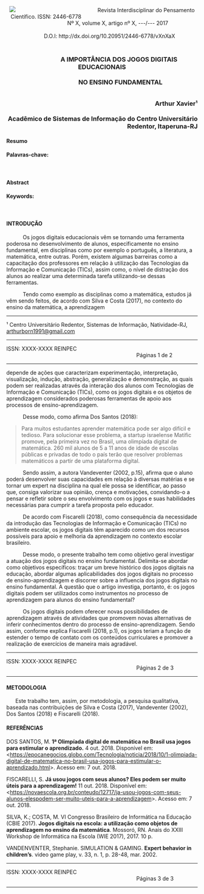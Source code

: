 
<p align="center">
<img
src="http://docplayer.com.br/docs-images/66/56372741/images/1-0.jpg">
&nbsp&nbsp&nbsp&nbsp&nbsp&nbsp&nbsp&nbsp&nbsp&nbsp&nbsp&nbsp&nbsp&nbsp&nbsp&nbsp&nbsp&nbsp&nbsp&nbsp&nbsp&nbsp&nbsp&nbsp&nbsp&nbsp&nbsp&nbsp&nbsp&nbsp&nbsp&nbsp&nbsp&nbsp&nbsp &nbsp&nbsp&nbsp&nbsp&nbsp&nbsp&nbsp&nbsp&nbsp&nbsp&nbsp&nbsp&nbsp&nbsp&nbsp&nbsp&nbsp&nbspRevista Interdisciplinar do Pensamento Científico. ISSN: 2446-6778&nbsp&nbsp
&nbsp&nbsp&nbsp&nbsp&nbsp&nbsp&nbsp&nbsp&nbsp&nbsp&nbsp&nbsp&nbsp&nbsp&nbsp&nbsp&nbsp&nbsp&nbsp&nbsp&nbsp&nbsp&nbsp&nbsp&nbsp&nbsp&nbsp&nbsp&nbsp&nbsp&nbsp&nbsp&nbsp&nbsp&nbsp&nbsp&nbsp&nbsp&nbsp&nbsp&nbsp&nbsp&nbsp&nbsp&nbsp&nbsp&nbsp&nbsp&nbsp&nbsp&nbsp&nbsp&nbsp&nbsp&nbsp&nbsp&nbsp&nbsp&nbsp&nbsp&nbsp&nbsp&nbsp&nbsp&nbsp&nbsp&nbsp&nbsp&nbsp&nbsp&nbsp&nbsp &nbsp&nbsp&nbsp&nbsp&nbsp&nbsp&nbsp&nbsp&nbsp&nbsp&nbsp&nbsp&nbsp&nbsp&nbsp&nbsp&nbsp&nbsp&nbsp&nbsp&nbsp&nbsp&nbsp&nbsp&nbsp&nbspNº X, volume X, artigo nº X, ---/--- 2017&nbsp&nbsp&nbsp&nbsp&nbsp &nbsp&nbsp&nbsp&nbsp&nbsp&nbsp&nbsp&nbsp&nbsp&nbsp&nbsp&nbsp&nbsp&nbsp&nbsp&nbsp&nbsp&nbsp&nbsp&nbsp&nbsp&nbsp&nbsp&nbsp&nbsp&nbsp&nbsp&nbsp&nbsp&nbsp&nbsp&nbsp&nbsp&nbsp&nbsp&nbsp&nbsp&nbsp&nbsp&nbsp&nbsp&nbsp&nbsp&nbsp&nbsp&nbsp&nbsp&nbsp&nbsp&nbsp&nbsp&nbsp&nbsp&nbsp &nbsp&nbsp&nbsp&nbsp&nbsp&nbsp&nbsp &nbsp&nbsp&nbsp&nbsp&nbsp&nbsp&nbsp&nbsp&nbsp&nbspD.O.I:&nbsphttp://dx.doi.org/10.20951/2446-6778/vXnXaX </p>              

<H3 align="center"> 
  <b><br>&nbsp&nbsp&nbsp&nbsp&nbsp&nbsp&nbsp&nbsp&nbsp&nbsp&nbsp&nbsp&nbsp&nbsp&nbsp&nbsp&nbsp&nbsp&nbsp&nbsp&nbsp&nbsp&nbspA IMPORTÂNCIA DOS JOGOS DIGITAIS EDUCACIONAIS</br>
    <br>&nbsp&nbsp&nbsp&nbsp&nbsp&nbsp&nbsp&nbsp&nbsp&nbsp&nbsp&nbsp&nbsp&nbsp&nbsp&nbsp&nbsp&nbsp&nbsp&nbsp&nbsp&nbsp&nbsp&nbsp&nbspNO ENSINO FUNDAMENTAL</b></br>

<p align="right">
<br>Arthur Xavier¹</br>
<br>Acadêmico de Sistemas de Informação do Centro Universitário Redentor, Itaperuna-RJ</br>
    
#### **Resumo**

#### **Palavras-chave:**

<br>

#### **Abstract**


#### **Keywords:**

</br>

#### **INTRODUÇÃO** 

<p>&nbsp&nbsp&nbsp&nbsp&nbsp&nbsp&nbsp&nbsp&nbsp&nbsp&nbspOs jogos digitais educacionais vêm se tornando uma ferramenta poderosa no desenvolvimento de alunos, especificamente no ensino fundamental, em disciplinas como por exemplo o português, a literatura, a matemática, entre outras. Porém, existem algumas barreiras como a capacitação dos professores em relação à utilização das Tecnologias da Informação e Comunicação (TICs), assim como, o nível de distração dos alunos ao realizar uma determinada tarefa utilizando-se dessas ferramentas.</p>

<p>&nbsp&nbsp&nbsp&nbsp&nbsp&nbsp&nbsp&nbsp&nbsp&nbsp&nbspTendo como exemplo as disciplinas como a matemática, estudos já vêm sendo feitos, de acordo com Silva e Costa (2017), no contexto do ensino da matemática, a aprendizagem</p>

---

¹ Centro Universitário Redentor, Sistemas de Informação, Natividade-RJ, arthurborn1991@gmail.com 

---
<div align="left">ISSN: XXXX-XXXX REINPEC &nbsp&nbsp&nbsp&nbsp&nbsp&nbsp&nbsp&nbsp&nbsp&nbsp&nbsp&nbsp&nbsp&nbsp&nbsp&nbsp&nbsp&nbsp&nbsp&nbsp&nbsp&nbsp&nbsp&nbsp&nbsp&nbsp&nbsp&nbsp&nbsp&nbsp&nbsp&nbsp&nbsp&nbsp&nbsp&nbsp&nbsp&nbsp&nbsp&nbsp&nbsp&nbsp&nbsp&nbsp&nbsp&nbsp&nbsp&nbsp&nbsp&nbsp&nbsp&nbsp&nbsp&nbsp&nbsp&nbsp&nbsp&nbsp&nbsp&nbsp&nbsp&nbsp&nbsp&nbsp&nbsp&nbsp&nbsp&nbsp&nbsp&nbsp&nbsp&nbsp&nbsp&nbsp&nbsp&nbsp&nbsp&nbsp&nbsp&nbsp&nbsp&nbsp&nbsp&nbsp&nbsp&nbsp&nbspPáginas 1 de 2


---

depende de ações que caracterizam experimentação, interpretação, visualização, indução, abstração, generalização e demonstração, as quais podem ser realizadas através da interação dos alunos com Tecnologias de Informação e Comunicação (TICs), como os jogos digitais e os objetos de aprendizagem considerados poderosas ferramentas de apoio aos processos de ensino-aprendizagem.</p>

<p>&nbsp&nbsp&nbsp&nbsp&nbsp&nbsp&nbsp&nbsp&nbsp&nbsp&nbspDesse modo, como afirma Dos Santos (2018):

> Para muitos estudantes aprender matemática pode ser algo difícil e tedioso. Para solucionar esse problema, a startup israelense Matific promove, pela primeira vez no Brasil, uma olimpíada digital de matemática. 260 mil alunos de 5 a 11 anos de idade de escolas públicas e privadas de todo o país terão que resolver problemas matemáticos a partir de uma plataforma digital. 

<p>&nbsp&nbsp&nbsp&nbsp&nbsp&nbsp&nbsp&nbsp&nbsp&nbsp&nbspSendo assim, a autora Vandeventer (2002, p.15), afirma que o aluno poderá desenvolver suas capacidades em relação à diversas matérias e se tornar um expert na disciplina na qual ele possa se identificar, ao passo que, consiga valorizar sua opinião, crença e motivações, convidando-o a pensar e refletir sobre o seu envolvimento com os jogos e suas habilidades necessárias para cumprir a tarefa proposta pelo educador.</p>

<p>&nbsp&nbsp&nbsp&nbsp&nbsp&nbsp&nbsp&nbsp&nbsp&nbsp&nbspDe acordo com Fiscarelli (2018), como consequência da necessidade da introdução das Tecnologias de Informação e Comunicação (TICs) no ambiente escolar, os jogos digitais têm aparecido como um dos recursos possíveis para apoio e melhoria da aprendizagem no contexto escolar brasileiro.

<p>&nbsp&nbsp&nbsp&nbsp&nbsp&nbsp&nbsp&nbsp&nbsp&nbsp&nbspDesse modo, o presente trabalho tem como objetivo geral investigar a atuação dos jogos digitais no ensino fundamental. Delimita-se abordar como objetivos específicos: traçar um breve histórico dos jogos digitais na educação, abordar algumas aplicabilidades dos jogos digitais no processo de ensino-aprendizagem e discorrer sobre a influencia dos jogos digitais no ensino fundamental. A questão que o artigo investiga, portanto, é: os jogos digitais podem ser utilizados como instrumentos no processo de aprendizagem para alunos do ensino fundamental?</p>

<p>&nbsp&nbsp&nbsp&nbsp&nbsp&nbsp&nbsp&nbsp&nbsp&nbsp&nbspOs jogos digitais podem oferecer novas possibilidades de aprendizagem através de atividades que promovem novas alternativas de inferir conhecimentos dentro do processo de ensino-aprendizagem. Sendo assim, conforme explica Fiscarelli (2018, p.1), os jogos teriam a função de estender o tempo de contato com os conteúdos curriculares e promover a realização de exercícios de maneira mais agradável.</p>

---

<div align="left">ISSN: XXXX-XXXX REINPEC &nbsp&nbsp&nbsp&nbsp&nbsp&nbsp&nbsp&nbsp&nbsp&nbsp&nbsp&nbsp&nbsp&nbsp&nbsp&nbsp&nbsp&nbsp&nbsp&nbsp&nbsp&nbsp&nbsp&nbsp&nbsp&nbsp&nbsp&nbsp&nbsp&nbsp&nbsp&nbsp&nbsp&nbsp&nbsp&nbsp&nbsp&nbsp&nbsp&nbsp&nbsp&nbsp&nbsp&nbsp&nbsp&nbsp&nbsp&nbsp&nbsp&nbsp&nbsp&nbsp&nbsp&nbsp&nbsp&nbsp&nbsp&nbsp&nbsp&nbsp&nbsp&nbsp&nbsp&nbsp&nbsp&nbsp&nbsp&nbsp&nbsp&nbsp&nbsp&nbsp&nbsp&nbsp&nbsp&nbsp&nbsp&nbsp&nbsp&nbsp&nbsp&nbsp&nbsp&nbsp&nbsp&nbsp&nbspPáginas 2 de 3

---

#### **METODOLOGIA** 
<p>&nbsp &nbsp&nbsp&nbsp&nbspEste trabalho tem, assim, por metodologia, a pesquisa qualitativa, baseada nas contribuições de Silva e Costa (2017), Vandeventer (2002), Dos Santos (2018) e Fiscarelli (2018).</br>

#### **REFERÊNCIAS** 
DOS SANTOS, M. **1ª Olimpíada digital de matemática no Brasil usa jogos para estimular o aprendizado.** 4 out. 2018. Disponível em: <<https://epocanegocios.globo.com/Tecnologia/noticia/2018/10/1-olimpiada-digital-de-matematica-no-brasil-usa-jogos-para-estimular-o-aprendizado.html>>. Acesso em: 7 out. 2018.

FISCARELLI, S. **Já usou jogos com seus alunos? Eles podem ser muito úteis para a aprendizagem!** 11 out. 2018. Disponível em: <<https://novaescola.org.br/conteudo/12717/ja-usou-jogos-com-seus-alunos-elespodem-ser-muito-uteis-para-a-aprendizagem>>. Acesso em: 7 out. 2018.

SILVA, K.; COSTA, M. VI Congresso Brasileiro de Informática na Educação (CBIE 2017). **Jogos digitais na escola: a utilização como objetos de aprendizagem no ensino da matemática**. Mossoró, RN. Anais do XXIII Workshop de Informática na Escola (WIE 2017), 2017. 10 p.

VANDENVENTER, Stephanie. SIMULATION & GAMING. **Expert behavior in children’s**.
video game play, v. 33, n. 1, p. 28-48, mar. 2002.

---
<div align="left">ISSN: XXXX-XXXX REINPEC &nbsp&nbsp&nbsp&nbsp&nbsp&nbsp&nbsp&nbsp&nbsp&nbsp&nbsp&nbsp&nbsp&nbsp&nbsp&nbsp&nbsp&nbsp&nbsp&nbsp&nbsp&nbsp&nbsp&nbsp&nbsp&nbsp&nbsp&nbsp&nbsp&nbsp&nbsp&nbsp&nbsp&nbsp&nbsp&nbsp&nbsp&nbsp&nbsp&nbsp&nbsp&nbsp&nbsp&nbsp&nbsp&nbsp&nbsp&nbsp&nbsp&nbsp&nbsp&nbsp&nbsp&nbsp&nbsp&nbsp&nbsp&nbsp&nbsp&nbsp&nbsp&nbsp&nbsp&nbsp&nbsp&nbsp&nbsp&nbsp&nbsp&nbsp&nbsp&nbsp&nbsp&nbsp&nbsp&nbsp&nbsp&nbsp&nbsp&nbsp&nbsp&nbsp&nbsp&nbsp&nbsp&nbsp&nbspPáginas 3 de 3

---
